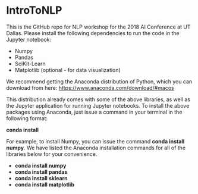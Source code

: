 # IntroToNLP
This is the GitHub repo for NLP workshop for the 2018 AI Conference at UT Dallas.
Please install the following dependencies to run the code in the Jupyter notebook:

- Numpy
- Pandas
- SciKit-Learn
- Matplotlib (optional - for data visualization)

We recommend getting the Anaconda distribution of Python, which you can download from
here: https://www.anaconda.com/download/#macos

This distribution already comes with some of the above libraries, as well as the Jupyter application for running Jupyter notebooks. To install the above packages using Anaconda, just issue a command in your terminal in the following format:

**conda install <library-name>**

For example, to install Numpy, you can issue the command **conda install numpy**. We have listed the Anaconda installation commands for all of the libraries below for your convenience.

- **conda install numpy**
- **conda install pandas**
- **conda install sklearn**
- **conda install matplotlib**


